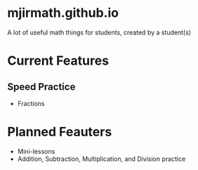 # mjirmath.github.io
A lot of useful math things for students, created by a student(s)
# Current Features
## Speed Practice
- Fractions
# Planned Feauters
- Mini-lessons
- Addition, Subtraction, Multiplication, and Division practice
